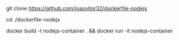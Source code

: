 git clone https://github.com/joaovitor32/dockerfile-nodejs

cd ./dockerfile-nodejs

docker build -t nodejs-container . && docker run -it nodejs-container
